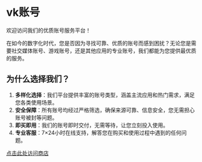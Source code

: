 
# vk账号

欢迎访问我们的优质账号服务平台！

在如今的数字化时代，您是否因为寻找可靠、优质的账号而感到困扰？无论您是需要社交媒体账号、游戏账号，还是其他应用的专业账号，我们都能为您提供最优质的服务。

## 为什么选择我们？

1. **多样化选择**：我们平台提供丰富的账号类型，涵盖主流应用和热门需求，满足您各类使用场景。
2. **安全保障**：所有账号均经过严格筛选，确保来源可靠、信息安全，您无需担心账号被封等问题。
3. **即买即用**：我们的账号即时交付，无需等待，让您立刻投入使用。
4. **专业客服**：7×24小时在线支持，解答您在购买和使用过程中遇到的任何问题。

[点击此处访问商店](https://insfaka.shop)
